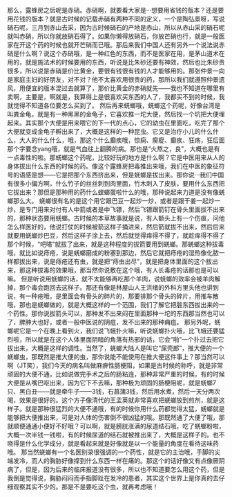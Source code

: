 那么，露蜂房之后呢是赤硝。赤硝啊，就要看大家是···想要用省钱的版本？还是要用花钱的版本？就是古时候的记载赤硝有两种不同的定义，一个是陶弘景呀，写说硝石呢，三月到赤山去采，因为古时候硝石的产地是赤山，所以从赤山采的硝石呢就叫赤硝，所以你就放硝石得了。如果你懒得放硝石，你放芒硝也行，就是一般医家在开这个药的时候也就开芒硝而已哦。那后来我们中国人还有另外一个说法说赤硝是什么啊？说这个赤硝哦，是一种红色的东西，而不是医家在用，是茅山道术在用的，就是施法术的时候要用的东西，听说是比朱砂还要有神效，然后也比朱砂贵很多，所以说是赤硝是价比黄金，要很有钱很有钱的人才能够用的。那张仲景一向是家庭主妇的好朋友，对不对？他不太喜欢用很贵的药，那所以我们就遵照仲景遗风，用便宜的版本混过去就算了，那价比黄金的赤硝就先——我也不知道在哪里有卖啊，主要是，啊就是，我算得上是很喜欢买东西的人了，我都买不到的时候，我就觉得不知道各位要怎么买到了。
然后再来蜣螂哦，蜣螂这个药呢，好像台湾是叫粪金龟，就是有一种黑黑的金龟子，它喜欢推一坨大便，然后找一个坑把大便埋起来。其实那个大便是用来喂它的下一代的点心，它的幼虫在里面吃，吃完了那个大便就变成金龟子孵出来了，大概是这样的一种昆虫。它又是治疗小儿的什么什么，大人的什么什么，哦，那这个什么癫疾哦，惊痫、瘈瘲、癫疾、狂疡，狂后面那个字要念yang哦，就是气血往上翻腾的病。那也是“火熬之，良”，大概也是有一点毒性的啦。那蜣螂这个药呢，比较好玩的地方是什么啊？它是中医用来从人的身体拔出什么东西的时候的药。像这个露蜂房把毒推出来哦，我们在中医的象征符号的语感是想——它是把那个东西挤出来，但是蜣螂是拔出来。那你说···我们中国有很多小偏方啊，什么竹子的丝丝刺到肉里面，竹木刺入了皮肤，要用什么东西把它拔出来？那但是那种用的药什么螳螂蛋啦什么的哦，那种说起来力道是没有像蜣螂那么大。
蜣螂很有名的是这个用它跟巴豆一起炒一炒，或者是跟干姜一起炒一炒，是专门用来对付有人中箭或者是中飞镖，然后飞镖跟箭钉在骨头里面拔不出来的，那种状态要用蜣螂。古时候的本草故事就是说，有人额头上有一个伤痕，问他怎么样医好的，他说打仗的时候被箭这样子捅进来，然后箭就拔不出来，然后后来就要用蜣螂炒巴豆，然后这样子涂上去，然后就觉得痒得不得了，就趁痒得不得了那个时候，“吧嗒”就拔了出来，就是这种程度的拔箭要用到蜣螂。那蜣螂这种拔毒哦，就比如说痔疮，说是蜣螂磨成的粉塞到那边，然后它就把痔疮的湿热像化脓一样都拔出来，说是痔疮还有虫，就是把“痔虫出尽”，就是把身体里面的这个拔出来，那这种拔毒的效果哦，那当然你说敷在这个哦，有人长毒疮的话那也是可以嘛。
但是听说用蜣螂的话，就不太能够再吃那个羊肉，说蜣螂的效率会被羊肉解掉，那个毒会跑回去这样子。那还有像是林屋山人王洪绪的外科方里头他也讲到说，有一种疮哦，是里面会有骨头的碎片的，那要排那个骨头的碎片，用推车散哦，那也是蜣螂做的，就是大概这样的一个范围，我们了解它把脏东西拔出来的一个药性。那你说拔箭头可以，那种发不出来闷在里面那种一坨的东西那当然也可以了，脾肿大也好，或者一般中医说的阴疽，发不出来的那种痈疽。
那另外呢，蜣螂呢它是一个在晚上看到火，我们说飞蛾扑火嘛，听说蜣螂扑火哦，比飞蛾还要猛烈啦，所以就是在这个人体里面阴暗的角落有热邪的话，它会“啪”一个扑过去把它拔出来，大概是这样的调性。当然了，蜣螂大陆人是叫它“屎壳郎”，推大便的一个蜣螂虫，那既然是推大便的虫，那你说能不能使用在推大便这件事上？那当然可以啊（JT笑），我们今天的病名叫做麻痹性肠梗阻，如果是古时候的称呼，就是非常顽固的大便不通，比如说做完手术之后的肠粘连，那种非常严重的时候，有的时候大便是从嘴巴呕出来，因为它下不去嘛，那种极为顽固的肠梗阻呢，就是蜣螂7只、黑白丑——就是牵牛子——3钱，石菖蒲3钱，然后用水煮，然后一天分两次喝，效果是很好的。这个方子像清代的王孟英就非常喜欢把蜣螂放到煎剂，就是这样子。就是那种很猛烈的大便不通哦，有的时候你用什么药都觉得太猛，蜣螂就是能够把大便推出来，可是对人体的伤害倒不很凶猛的哦。那既然通了大便了哦，那就顺便通通小便好不好哦？可以啊，就是膀胱涨满的尿道结石哦，吃了蜣螂粉啦，大概一次半钱一钱啦，有的时候尿道的结石就被推出来了，大概是这样子的。也不晓得是什么化学成分，就是看起来就是好像就是以一个能量的角度在看待这味药哦。
那当然蜣螂有一个名医别录很强调的一个药性，就是它的主治哦，手脚的尖端发冷，而人的胸胁好像撑到什么东西一样在痛的。那这个的话好像又有点像厥阴病了，但是，因为后来的临床报道没有很多，所以也不知道要怎么用这个药，但是我倒是觉得说，胸胁闷闷而手指脚趾在发冷的患者，其实这个世界上是你真的去仔细观察其实不少的。那是不是要吃这个虫，就再考虑哦！
